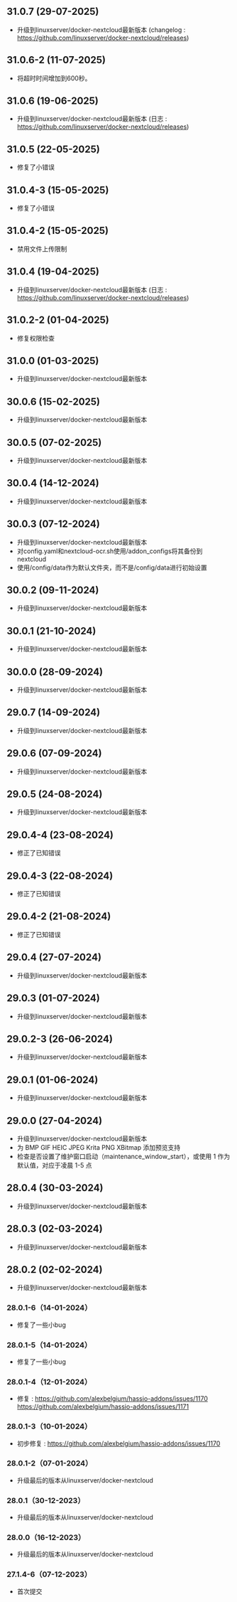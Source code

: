 ## 31.0.7 (29-07-2025)
- 升级到linuxserver/docker-nextcloud最新版本 (changelog : https://github.com/linuxserver/docker-nextcloud/releases)
## 31.0.6-2 (11-07-2025)
- 将超时时间增加到600秒。
## 31.0.6 (19-06-2025)
- 升级到linuxserver/docker-nextcloud最新版本 (日志 : https://github.com/linuxserver/docker-nextcloud/releases)
## 31.0.5 (22-05-2025)
- 修复了小错误
## 31.0.4-3 (15-05-2025)
- 修复了小错误
## 31.0.4-2 (15-05-2025)
- 禁用文件上传限制
## 31.0.4 (19-04-2025)
- 升级到linuxserver/docker-nextcloud最新版本 (日志 : https://github.com/linuxserver/docker-nextcloud/releases)
## 31.0.2-2 (01-04-2025)
- 修复权限检查
## 31.0.0 (01-03-2025)
- 升级到linuxserver/docker-nextcloud最新版本
## 30.0.6 (15-02-2025)
- 升级到linuxserver/docker-nextcloud最新版本
## 30.0.5 (07-02-2025)
- 升级到linuxserver/docker-nextcloud最新版本
## 30.0.4 (14-12-2024)
- 升级到linuxserver/docker-nextcloud最新版本
## 30.0.3 (07-12-2024)
- 升级到linuxserver/docker-nextcloud最新版本
- 对config.yaml和nextcloud-ocr.sh使用/addon_configs将其备份到nextcloud
- 使用/config/data作为默认文件夹，而不是/config/data进行初始设置
## 30.0.2 (09-11-2024)
- 升级到linuxserver/docker-nextcloud最新版本
## 30.0.1 (21-10-2024)
- 升级到linuxserver/docker-nextcloud最新版本
## 30.0.0 (28-09-2024)
- 升级到linuxserver/docker-nextcloud最新版本
## 29.0.7 (14-09-2024)
- 升级到linuxserver/docker-nextcloud最新版本
## 29.0.6 (07-09-2024)
- 升级到linuxserver/docker-nextcloud最新版本
## 29.0.5 (24-08-2024)
- 升级到linuxserver/docker-nextcloud最新版本
## 29.0.4-4 (23-08-2024)
- 修正了已知错误
## 29.0.4-3 (22-08-2024)
- 修正了已知错误
## 29.0.4-2 (21-08-2024)
- 修正了已知错误

## 29.0.4 (27-07-2024)
- 升级到linuxserver/docker-nextcloud最新版本

## 29.0.3 (01-07-2024)
- 升级到linuxserver/docker-nextcloud最新版本
## 29.0.2-3 (26-06-2024)
- 升级到linuxserver/docker-nextcloud最新版本
## 29.0.1 (01-06-2024)
- 升级到linuxserver/docker-nextcloud最新版本
## 29.0.0 (27-04-2024)
- 升级到linuxserver/docker-nextcloud最新版本
- 为 BMP GIF HEIC JPEG Krita PNG XBitmap 添加预览支持
- 检查是否设置了维护窗口启动（maintenance_window_start），或使用 1 作为默认值，对应于凌晨 1-5 点
## 28.0.4 (30-03-2024)
- 升级到linuxserver/docker-nextcloud最新版本
## 28.0.3 (02-03-2024)
- 升级到linuxserver/docker-nextcloud最新版本
## 28.0.2 (02-02-2024)
- 升级到linuxserver/docker-nextcloud最新版本

### 28.0.1-6（14-01-2024）

- 修复了一些小bug

### 28.0.1-5（14-01-2024）

- 修复了一些小bug

### 28.0.1-4（12-01-2024）

- 修复 :  https://github.com/alexbelgium/hassio-addons/issues/1170 https://github.com/alexbelgium/hassio-addons/issues/1171

### 28.0.1-3（10-01-2024）

- 初步修复 : https://github.com/alexbelgium/hassio-addons/issues/1170

### 28.0.1-2（07-01-2024）

- 升级最后的版本从linuxserver/docker-nextcloud

### 28.0.1（30-12-2023）

- 升级最后的版本从linuxserver/docker-nextcloud

### 28.0.0（16-12-2023）

- 升级最后的版本从linuxserver/docker-nextcloud

### 27.1.4-6（07-12-2023）

- 首次提交